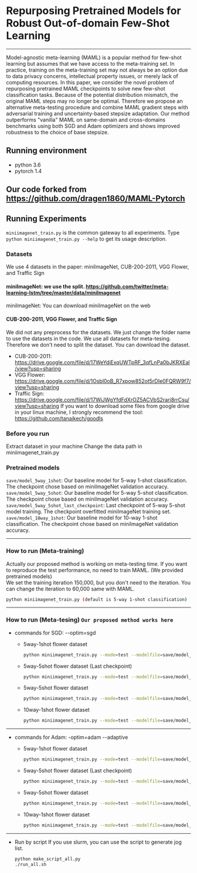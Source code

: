 # Repurposing Pretrained Models for Robust Out-of-domain Few-Shot Learning

-------------------------------------------------------------------------------------
Model-agnostic meta-learning (MAML) is a popular method for few-shot learning but assumes that we have access to the meta-training set. In practice, training on the meta-training set may not always be an option due to data privacy concerns, intellectual property issues, or merely lack of computing resources. In this paper, we consider the novel problem of repurposing pretrained MAML checkpoints to solve new few-shot classification tasks. Because of the potential distribution mismatch, the original MAML steps may no longer be optimal. Therefore we propose an alternative meta-testing procedure and combine MAML gradient steps with adversarial training and uncertainty-based stepsize adaptation. Our method outperforms "vanilla" MAML on same-domain and cross-domains benchmarks using both SGD and Adam optimizers and shows improved robustness to the choice of base stepsize.

## Running environment
* python 3.6
* pytorch 1.4
		
## Our code forked from https://github.com/dragen1860/MAML-Pytorch

## Running Experiments 
`miniimagenet_train.py` is the common gateway to all experiments. Type `python miniimagenet_train.py --help` to get its usage description.

### Datasets
We use 4 datasets in the paper: miniImageNet, CUB-200-2011, VGG Flower, and Traffic Sign
#### miniImageNet: we use the split. https://github.com/twitter/meta-learning-lstm/tree/master/data/miniImagenet	
miniImageNet: You can download miniImageNet on the web
#### CUB-200-2011, VGG Flower, and Traffic Sign
We did not any preprocess for the datasets.
We just change the folder name to use the datasets in the code.
We use all datasets for meta-tesing. Therefore we don't need to split the dataset.
You can download the dataset.
* CUB-200-2011: https://drive.google.com/file/d/17WeYdiExqUWTpRF_3qfLnPa0bJKRXEal/view?usp=sharing
* VGG Flower: https://drive.google.com/file/d/1Osbl0oB_R7xpow852ot5rDIe0FQRW9f7/view?usp=sharing
* Traffic Sign: https://drive.google.com/file/d/17WiJWgYfdFdXrOZ5ACVbS2rarj8rrCsu/view?usp=sharing
If you want to download some files from google drive in your linux machine, I strongly recommend the tool: https://github.com/tanaikech/goodls
	
### Before you run
Extract dataset in your machine
Change the data path in miniimagenet_train.py
		
### Pretrained models
`save/model_5way_1shot`: Our baseline model for 5-way 1-shot classification. The checkpoint chose based on miniImageNet validation accuracy.
`save/model_5way_5shot`: Our baseline model for 5-way 5-shot classification. The checkpoint chose based on miniImageNet validation accuracy.
`save/model_5way_5shot_last_checkpoint`: Last checkpoint of 5-way 5-shot model training. The checkpoint overfitted miniImageNet training set.
`save/model_10way_1shot`: Our baseline model for 10-way 1-shot classification. The checkpoint chose based on miniImageNet validation accuracy.

-------------------------------------------------------------------------------------

### How to run (Meta-training)
Actually our proposed method is working on meta-testing time.
If you want to reproduce the test performance, no need to train MAML. (We provided pretrained models)		
We set the training iteration 150,000, but you don't need to the iteration. You can change the iteration to 60,000 same with MAML.
```bash
python miniimagenet_train.py (default is 5-way 1-shot classification)
```

-------------------------------------------------------------------------------------

### How to run (Meta-tesing) `Our proposed method works here`
* commands for SGD: --optim=sgd
	* 5way-1shot flower dataset
		```bash
		python miniimagenet_train.py --mode=test --modelfile=save/model_5way_1shot.pth --update_lr=0.01 --optim=sgd --k_spt=1 --n_way=5 --domain=flower --ad_train_org --enaug
		```
	* 5way-5shot flower dataset (Last checkpoint)
		```bash
		python miniimagenet_train.py --mode=test --modelfile=save/model_5way_5shot_last_checkpoint.pth --update_lr=0.01 --optim=sgd --k_spt=5 --n_way=5 --domain=flower --ad_train_org --enaug
		```

	* 5way-5shot flower dataset
		```bash
		python miniimagenet_train.py --mode=test --modelfile=save/model_5way_5shot.pth --update_lr=0.01 --optim=sgd --k_spt=5 --n_way=5 --domain=flower --ad_train_org --enaug
		```

	* 10way-1shot flower dataset
		```bash
		python miniimagenet_train.py --mode=test --modelfile=save/model_10way_1shot.pth --update_lr=0.01 --optim=sgd --k_spt=1 --n_way=10 --domain=flower --ad_train_org --enaug
		```

-------------------------------------------------------------------------------------

* commands for Adam: -optim=adam --adaptive

	* 5way-1shot flower dataset
		```bash
		python miniimagenet_train.py --mode=test --modelfile=save/model_5way_1shot.pth --update_lr=0.01 --optim=adam --k_spt=1 --n_way=5 --domain=flower --ad_train_org --enaug --adaptive
		```
	* 5way-5shot flower dataset (Last checkpoint)
		```bash
		python miniimagenet_train.py --mode=test --modelfile=save/model_5way_5shot_last_checkpoint.pth --update_lr=0.01 --optim=adam --k_spt=5 --n_way=5 --domain=flower --ad_train_org --enaug --adaptive
		```

	* 5way-5shot flower dataset
		```bash
		python miniimagenet_train.py --mode=test --modelfile=save/model_5way_5shot.pth --update_lr=0.01 --optim=adam --k_spt=5 --n_way=5 --domain=flower --ad_train_org --enaug --adaptive
		```

	* 10way-1shot flower dataset
		```bash
		python miniimagenet_train.py --mode=test --modelfile=save/model_10way_1shot.pth --update_lr=0.01 --optim=adam --k_spt=1 --n_way=10 --domain=flower --ad_train_org --enaug --adaptive
		```

-------------------------------------------------------------------------------------

* Run by script
If you use slurm, you can use the script to generate jog list.
	```bash
	python make_script_all.py
	./run_all.sh
	```
